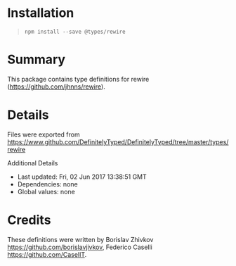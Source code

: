 # Installation
> `npm install --save @types/rewire`

# Summary
This package contains type definitions for rewire (https://github.com/jhnns/rewire).

# Details
Files were exported from https://www.github.com/DefinitelyTyped/DefinitelyTyped/tree/master/types/rewire

Additional Details
 * Last updated: Fri, 02 Jun 2017 13:38:51 GMT
 * Dependencies: none
 * Global values: none

# Credits
These definitions were written by Borislav Zhivkov <https://github.com/borislavjivkov>, Federico Caselli <https://github.com/CaselIT>.
